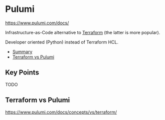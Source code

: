# Pulumi

<https://www.pulumi.com/docs/>

Infrastructure-as-Code alternative to [Terraform](terraform.md) (the latter is more popular).

Developer oriented (Python) instead of Terraform HCL.

<!-- INDEX_START -->
- [Summary](#summary)
- [Terraform vs Pulumi](#terraform-vs-pulumi)
<!-- INDEX_END -->

## Key Points

TODO

## Terraform vs Pulumi

<https://www.pulumi.com/docs/concepts/vs/terraform/>
